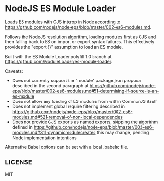 NodeJS ES Module Loader
===

Loads ES modules with CJS interop in Node according to https://github.com/nodejs/node-eps/blob/master/002-es6-modules.md.

Follows the NodeJS resolution algorithm, loading modules first as CJS and then falling back to ES on import or export syntax failures.
This effectively provides the "export {}" assumption to load an ES module.

Built with the ES Module Loader polyfill 1.0 branch at https://github.com/ModuleLoader/es-module-loader.

Caveats:
- Does not currently support the "module" package.json proposal described in the second paragraph at 
  https://github.com/nodejs/node-eps/blob/master/002-es6-modules.md#51-determining-if-source-is-an-es-module
- Does not allow any loading of ES modules from within CommonJS itself
- Does not implement global require filtering described in 
  https://github.com/nodejs/node-eps/blob/master/002-es6-modules.md#521-removal-of-non-local-dependencies
- Does not provide CJS exports as named exports, skipping the algorithm defined in
  https://github.com/nodejs/node-eps/blob/master/002-es6-modules.md#311-dynamicmodulecreateo
  this may change, pending Node implementation intentions 

Alternative Babel options can be set with a local .babelrc file.

LICENSE
---

MIT